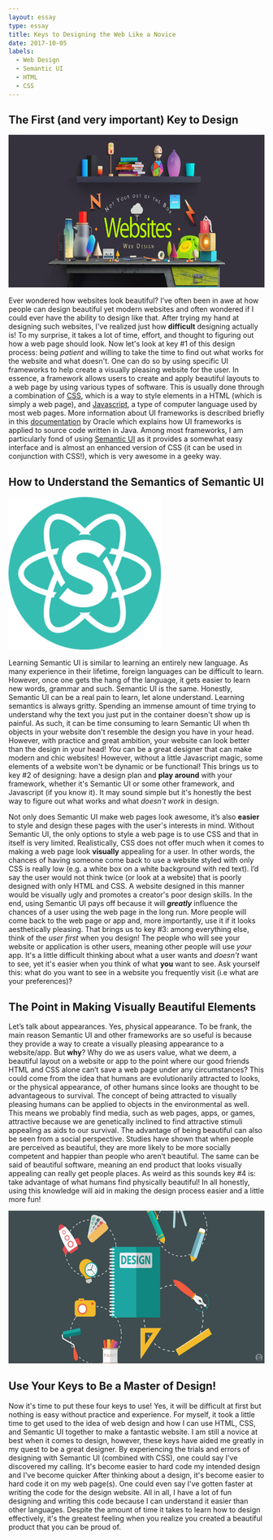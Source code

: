 ```yaml
---
layout: essay
type: essay
title: Keys to Designing the Web Like a Novice
date: 2017-10-05
labels:
  - Web Design
  - Semantic UI
  - HTML 
  - CSS 
---
```


## The First (and very important) Key to Design

<img class="ui right floated image" height="300" src="../images/webdesign.jpg">

Ever wondered how websites look beautiful? I’ve often been in awe at how people can design beautiful yet modern websites and often wondered if I could ever have the ability to design like that. After trying my hand at designing such websites, I've realized just how **difficult** designing actually is! To my surprise, it takes a lot of time, effort, and thought to figuring out how a web page should look. Now let's look at key #1 of this design process: being *patient* and willing to take the time to find out what works for the website and what doesn't. One can do so by using specific UI frameworks to help create a visually pleasing website for the user. In essence, a framework allows users to create and apply beautiful layouts to a web page by using various types of software. This is usually done through a combination of [CSS](https://www.w3schools.com/css/css_intro.asp), which is a way to style elements in a HTML (which is simply a web page), and [Javascript](https://www.w3schools.com/js/), a type of computer language used by most web pages. More information about UI frameworks is described briefly in this [documentation](https://docs.oracle.com/cd/E12517_01/back_office/pdf/141/html/pos_impg2/uiframework.htm) by Oracle which explains how UI frameworks is applied to source code written in Java. Among most frameworks, I am particularly fond of using [Semantic UI](https://semantic-ui.com/) as it provides a somewhat easy interface and is almost an enhanced version of CSS (it can be used in conjunction with CSS!), which is very awesome in a geeky way. 

## How to Understand the Semantics of Semantic UI

<img class="ui left floated image" width="300" src="../images/semanticui.png">

Learning Semantic UI is similar to learning an entirely new language. As many experience in their lifetime, foreign languages can be difficult to learn. However, once one gets the hang of the language, it gets easier to learn new words, grammar and such. Semantic UI is the same. Honestly, Semantic UI can be a real pain to learn, let alone understand. Learning semantics is always gritty. Spending an immense amount of time trying to understand why the text you just put in the container doesn't show up is painful. As such, it can be time consuming to learn Semantic UI when th objects in your website don't resemble the design you have in your head. However, with practice and great ambition, your website can look better than the design in your head! *You* can be a great designer that can make modern and chic websites! However, without a little Javascript magic, some elements of a website won't be dynamic or be functional! This brings us to key #2 of designing: have a design plan and **play around** with your framework, whether it's Semantic UI or some other framework, and Javascript (if you know it). It may sound simple but it's honestly the best way to figure out what works and what *doesn't work* in design.  

Not only does Semantic UI make web pages look awesome, it’s also **easier** to style and design these pages with the user's interests in mind. Without Semantic UI, the only options to style a web page is to use CSS and that in itself is very limited. Realistically, CSS does not offer much when it comes to making a web page look **visually** appealing for a user. In other words, the chances of having someone come back to use a website styled with only CSS is really low (e.g. a white box on a white background with red text). I’d say the user would not think twice (or look at a website) that is poorly designed with only HTML and CSS. A website designed in this manner would be visually ugly and promotes a creator's poor design skills. In the end, using Semantic UI pays off because it will **_greatly_** influence the chances of a user using the web page in the long run. More people will come back to the web page or app and, more importantly, use it if it looks aesthetically pleasing. That brings us to key #3: among everything else, think of the *user* *_first_* when you design! The people who will see your website or application is other users, meaning other people will use *your* app. It's a little difficult thinking about what a user wants and *doesn't* want to see, yet it's easier when you think of what **you** want to see. Ask yourself this: what do you want to see in a website you frequently visit (i.e what are your preferences)?    

## The Point in Making Visually Beautiful Elements 

Let’s talk about appearances. Yes, physical appearance. To be frank, the main reason Semantic UI and other frameworks are so useful is because they provide a way to create a visually pleasing appearance to a website/app. But **why**? Why do we as users value, what we deem, a beautiful layout on a website or app to the point where our good friends HTML and CSS alone can’t save a web page under any circumstances? This could come from the idea that humans are evolutionarily attracted to looks, or the physical appearance, of other humans since looks are thought to be advantageous to survival. The concept of being attracted to visually pleasing humans can be applied to objects in the environmental as well. This means we probably find media, such as web pages, apps, or games, attractive because we are genetically inclined to find attractive stimuli appealing as aids to our survival. The advantage of being beautiful can also be seen from a social perspective. Studies have shown that when people are perceived as beautiful, they are more likely to be more socially competent and happier than people who aren’t beautiful. The same can be said of beautiful software, meaning an end product that looks visually appealing can really get people places. As weird as this sounds key #4 is: take advantage of what humans find physically beautiful! In all honestly, using this knowledge will aid in making the design process easier and a little more fun!  

<p align="center">
  <img height="300" src="../images/webdesign2.jpg">
</p>

## Use Your Keys to Be a Master of Design!

Now it's time to put these four keys to use! Yes, it will be difficult at first but nothing is easy without practice and experience. For myself, it took a little time to get used to the idea of web design and how I can use HTML, CSS, and Semantic UI together to make a fantastic website. I am still a novice at best when it comes to design, however, these keys have aided me greatly in my quest to be a great designer. By experiencing the trials and errors of designing with Semantic UI (combined with CSS), one could say I've discovered my calling. It's become easier to hard code my intended design and I've become quicker After thinking about a design, it's become easier to hard code it on my web page(s). One could even say I've gotten faster at writing the code for the design website. All in all, I have a lot of fun designing and writing this code because I can understand it easier than other languages. Despite the amount of time it takes to learn how to design effectively, it's the greatest feeling when you realize you created a beautiful product that you can be proud of.  
